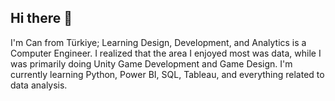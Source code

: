 ## Hi there 👋

I'm Can from Türkiye; Learning Design, Development, and Analytics is a Computer Engineer. I realized that the area I enjoyed most was data, while I was primarily doing Unity Game Development and Game Design. I'm currently learning Python, Power BI, SQL, Tableau, and everything related to data analysis.
